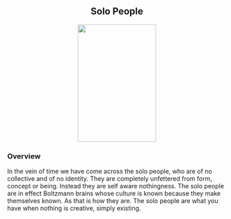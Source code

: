 
<h2 align="center">Solo People
</h2>
<p align="center">
<img src="https://github.com/Insculpo/Sandbox_Galaxy/blob/Galactic/Stellar_Abyss_Setting_Bible/Photo_Directory/Solo.png" width="180" height="270">
</p>

### Overview

In the vein of time we have come across the solo people, who are of no collective and of no identity.  They are completely unfettered from form, concept or being.  Instead they are self aware nothingness.  The solo people are in effect Boltzmann brains whose culture is known because they make themselves known.  As that is how they are.  The solo people are what you have when nothing is creative, simply existing.
